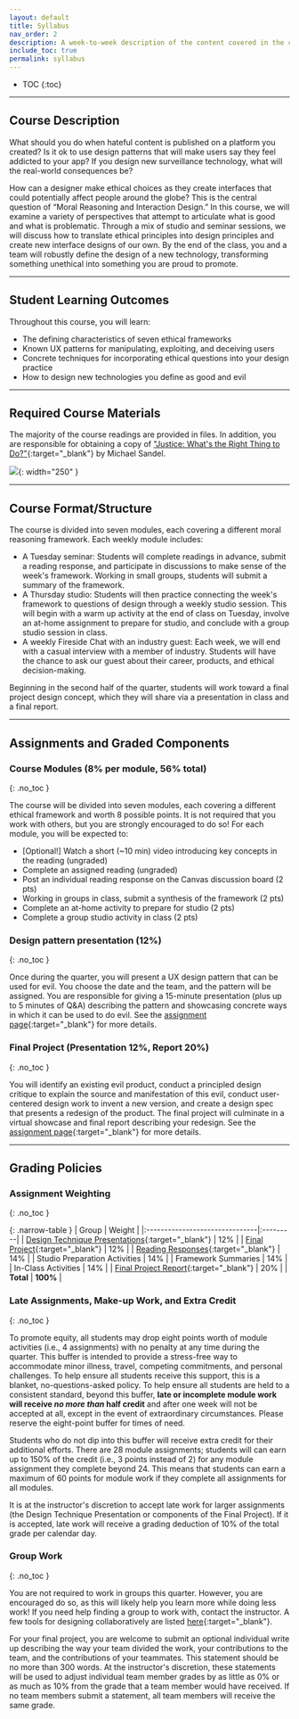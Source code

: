```yaml
---
layout: default
title: Syllabus
nav_order: 2
description: A week-to-week description of the content covered in the course.
include_toc: true
permalink: syllabus
---
```


- TOC
{:toc}

---

## Course Description
What should you do when hateful content is published on a platform you created? Is it ok to use design patterns that will make users say they feel addicted to your app? If you design new surveillance technology, what will the real-world consequences be?

How can a designer make ethical choices as they create interfaces that could potentially affect people around the globe? This is the central question of “Moral Reasoning and Interaction Design.” In this course, we will examine a variety of perspectives that attempt to articulate what is good and what is problematic. Through a mix of studio and seminar sessions, we will discuss how to translate ethical principles into design principles and create new interface designs of our own. By the end of the class, you and a team will robustly define the design of a new technology, transforming something unethical into something you are proud to promote.

<hr>

## Student Learning Outcomes
Throughout this course, you will learn:

- The defining characteristics of seven ethical frameworks
- Known UX patterns for manipulating, exploiting, and deceiving users
- Concrete techniques for incorporating ethical questions into your design practice
- How to design new technologies you define as good and evil

<hr>

## Required Course Materials
The majority of the course readings are provided in files. In addition, you are responsible for obtaining a copy of ["Justice: What's the Right Thing to Do?"](https://www.goodreads.com/book/show/6452731-justice){:target="_blank"} by Michael Sandel.

![](../../assets/images/book-cover.jpg){: width="250" }

<hr>

## Course Format/Structure
The course is divided into seven modules, each covering a different moral reasoning framework. Each weekly module includes:

- A Tuesday seminar: Students will complete readings in advance, submit a reading response, and participate in discussions to make sense of the week's framework. Working in small groups, students will submit a summary of the framework.
- A Thursday studio: Students will then practice connecting the week's framework to questions of design through a weekly studio session. This will begin with a warm up activity at the end of class on Tuesday, involve an at-home assignment to prepare for studio, and conclude with a group studio session in class.
- A weekly Fireside Chat with an industry guest: Each week, we will end with a casual interview with a member of industry. Students will have the chance to ask our guest about their career, products, and ethical decision-making.

Beginning in the second half of the quarter, students will work toward a final project design concept, which they will share via a presentation in class and a final report.

<hr>

## Assignments and Graded Components
### Course Modules (8% per module, 56% total)
{: .no_toc }

The course will be divided into seven modules, each covering a different ethical framework and worth 8 possible points. It is not required that you work with others, but you are strongly encouraged to do so! For each module, you will be expected to:
- [Optional!] Watch a short (~10 min) video introducing key concepts in the reading (ungraded)
- Complete an assigned reading (ungraded)
- Post an individual reading response on the Canvas discussion board (2 pts)
- Working in groups in class, submit a synthesis of the framework (2 pts)
- Complete an at-home activity to prepare for studio (2 pts)
- Complete a group studio activity in class (2 pts)
 
### Design pattern presentation (12%)
{: .no_toc }

Once during the quarter, you will present a UX design pattern that can be used for evil. You choose the date and the team, and the pattern will be assigned. You are responsible for giving a 15-minute presentation (plus up to 5 minutes of Q&A) describing the pattern and showcasing concrete ways in which it can be used to do evil. See the [assignment page](design-pattern-presentation){:target="_blank"} for more details.

### Final Project (Presentation 12%, Report 20%)
{: .no_toc }

You will identify an existing evil product, conduct a principled design critique to explain the source and manifestation of this evil, conduct user-centered design work to invent a new version, and create a design spec that presents a redesign of the product. The final project will culminate in a virtual showcase and final report describing your redesign. See the [assignment page](final-project){:target="_blank"} for more details.

<hr>

## Grading Policies

### Assignment Weighting
{: .no_toc }

{: .narrow-table }
| Group                          | Weight   |
|:-------------------------------|:---------|
| [Design Technique Presentations](design-pattern-presentation){:target="_blank"} | 12%      |
| [Final Project](final-project){:target="_blank"} | 12%      |
| [Reading Responses](reading-responses){:target="_blank"} | 14%  |
| Studio Preparation Activities  | 14%       |
| Framework Summaries            | 14%       |
| In-Class Activities            | 14%       |
| [Final Project Report](final-project/#report-rubric){:target="_blank"} | 20%      |
| **Total**                      | **100%** |


### Late Assignments, Make-up Work, and Extra Credit 
{: .no_toc }

To promote equity, all students may drop eight points worth of module activities (i.e., 4 assignments) with no penalty at any time during the quarter. This buffer is intended to provide a stress-free way to accommodate minor illness, travel, competing commitments, and personal challenges. To help ensure all students receive this support, this is a blanket, no-questions-asked policy. To help ensure all students are held to a consistent standard, beyond this buffer, **late or incomplete module work will receive *no more than* half credit** and after one week will not be accepted at all, except in the event of extraordinary circumstances. Please reserve the eight-point buffer for times of need.

Students who do not dip into this buffer will receive extra credit for their additional efforts. There are 28 module assignments; students will can earn up to 150% of the credit (i.e., 3 points instead of 2) for any module assignment they complete beyond 24. This means that students can earn a maximum of 60 points for module work if they complete all assignments for all modules.

It is at the instructor's discretion to accept late work for larger assignments (the Design Technique Presentation or components of the Final Project). If it is accepted, late work will receive a grading deduction of 10% of the total grade per calendar day. 

### Group Work 
{: .no_toc }

You are not required to work in groups this quarter. However, you are encouraged do so, as this will likely help you learn more while doing less work! If you need help finding a group to work with, contact the instructor. A few tools for designing collaboratively are listed [here](https://docs.google.com/document/d/1dhuY75JssRxzoYQ4UZfM-99doDvzgDAo67lG746kJvM/edit){:target="_blank"}.

For your final project, you are welcome to submit an optional individual write up describing the way your team divided the work, your contributions to the team, and the contributions of your teammates. This statement should be no more than 300 words. At the instructor's discretion, these statements will be used to adjust individual team member grades by as little as 0% or as much as 10% from the grade that a team member would have received. If no team members submit a statement, all team members will receive the same grade.